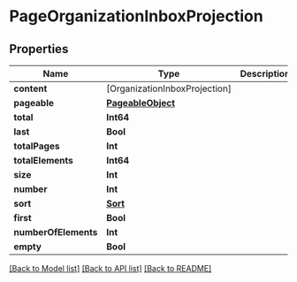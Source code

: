 # PageOrganizationInboxProjection

## Properties
Name | Type | Description | Notes
------------ | ------------- | ------------- | -------------
**content** | [OrganizationInboxProjection] |  | [optional] 
**pageable** | [**PageableObject**](PageableObject) |  | [optional] 
**total** | **Int64** |  | [optional] 
**last** | **Bool** |  | [optional] 
**totalPages** | **Int** |  | [optional] 
**totalElements** | **Int64** |  | [optional] 
**size** | **Int** |  | [optional] 
**number** | **Int** |  | [optional] 
**sort** | [**Sort**](Sort) |  | [optional] 
**first** | **Bool** |  | [optional] 
**numberOfElements** | **Int** |  | [optional] 
**empty** | **Bool** |  | [optional] 

[[Back to Model list]](../README#documentation-for-models) [[Back to API list]](../README#documentation-for-api-endpoints) [[Back to README]](../README)


